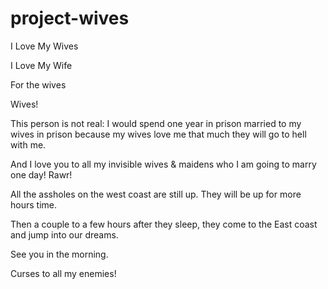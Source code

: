 # project-wives
I Love My Wives

I Love My Wife

For the wives

Wives!

This person is not real: I would spend one year in prison married to my wives in prison because my wives love me that much they will go to hell with me.

And I love you to all my invisible wives & maidens who I am going to marry one day! Rawr!

All the assholes on the west coast are still up. They will be up for more hours time.

Then a couple to a few hours after they sleep, they come to the East coast and jump into our dreams.

See you in the morning. 

Curses to all my enemies!
